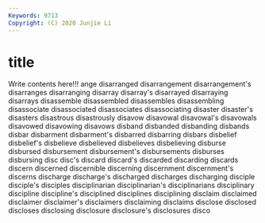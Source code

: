 ```yaml
---
Keywords: 9713
Copyright: (C) 2020 Junjie Li
---
```


# title

Write contents here!!!
ange
disarranged 
disarrangement 
disarrangement's 
disarranges 
disarranging 
disarray 
disarray's 
disarrayed 
disarraying 
disarrays
disassemble 
disassembled 
disassembles 
disassembling 
disassociate 
disassociated 
disassociates 
disassociating 
disaster 
disaster's
disasters 
disastrous 
disastrously 
disavow 
disavowal 
disavowal's 
disavowals 
disavowed 
disavowing 
disavows
disband 
disbanded 
disbanding 
disbands 
disbar 
disbarment 
disbarment's 
disbarred 
disbarring 
disbars
disbelief 
disbelief's 
disbelieve 
disbelieved 
disbelieves 
disbelieving 
disburse 
disbursed 
disbursement 
disbursement's
disbursements 
disburses 
disbursing 
disc 
disc's 
discard 
discard's 
discarded 
discarding 
discards
discern 
discerned 
discernible 
discerning 
discernment 
discernment's 
discerns 
discharge 
discharge's 
discharged
discharges 
discharging 
disciple 
disciple's 
disciples 
disciplinarian 
disciplinarian's 
disciplinarians 
disciplinary 
discipline
discipline's 
disciplined 
disciplines 
disciplining 
disclaim 
disclaimed 
disclaimer 
disclaimer's 
disclaimers 
disclaiming
disclaims 
disclose 
disclosed 
discloses 
disclosing 
disclosure 
disclosure's 
disclosures 
disco 
